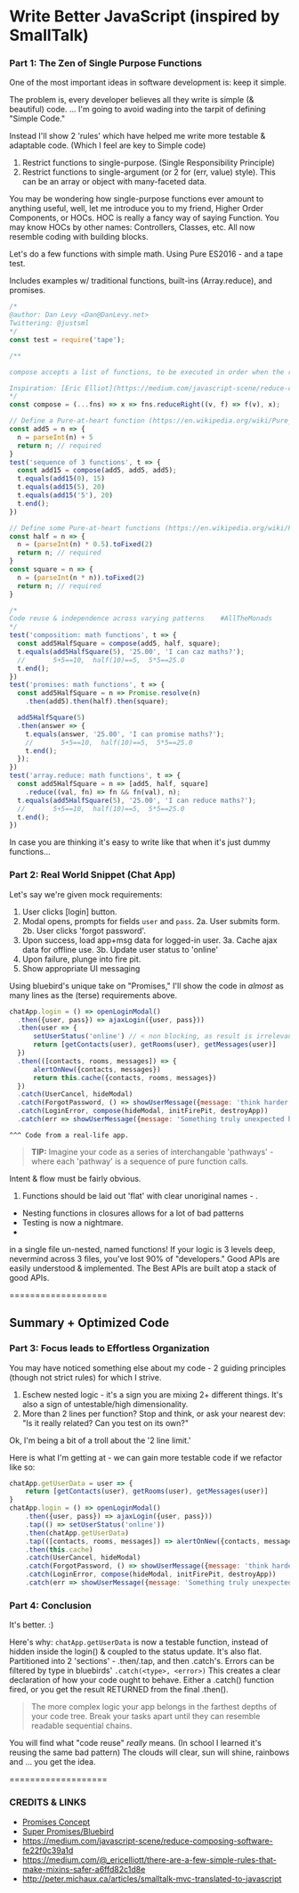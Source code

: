 # Write Better JavaScript (inspired by SmallTalk)

### Part 1: The Zen of Single Purpose Functions

One of the most important ideas in software development is: keep it simple.

The problem is, every developer believes all they write is simple (& beautiful) code.
... I'm going to avoid wading into the tarpit of defining "Simple Code."

Instead I'll show 2 'rules' which have helped me write more testable & adaptable code. (Which I feel are key to Simple code)

1. Restrict functions to single-purpose. (Single Responsibility Principle)
2. Restrict functions to single-argument (or 2 for (err, value) style).
This can be an array or object with many-faceted data.

You may be wondering how single-purpose functions ever amount to anything useful, well, let me introduce you to my friend, Higher Order Components, or HOCs. HOC is really a fancy way of saying Function. 
You may know HOCs by other names: Controllers, Classes, etc. All now resemble coding with building blocks. 

Let's do a few functions with simple math.
Using Pure ES2016 - and a tape test.

Includes examples w/ traditional functions, built-ins (Array.reduce), and promises.

```js
/*
@author: Dan Levy <Dan@DanLevy.net>
Twittering: @justsml
*/
const test = require('tape');

/**

compose accepts a list of functions, to be executed in order when the returned function (_run) is called with a value.

Inspiration: [Eric Elliot](https://medium.com/javascript-scene/reduce-composing-software-fe22f0c39a1d)
*/
const compose = (...fns) => x => fns.reduceRight((v, f) => f(v), x);

// Define a Pure-at-heart function (https://en.wikipedia.org/wiki/Pure_function)
const add5 = n => {
  n = parseInt(n) + 5  
  return n; // required
}
test('sequence of 3 functions', t => {
  const add15 = compose(add5, add5, add5);
  t.equals(add15(0), 15)
  t.equals(add15(5), 20)
  t.equals(add15('5'), 20)
  t.end();
})

// Define some Pure-at-heart functions (https://en.wikipedia.org/wiki/Pure_function)
const half = n => {
  n = (parseInt(n) * 0.5).toFixed(2)
  return n; // required
}
const square = n => {
  n = (parseInt(n * n)).toFixed(2)
  return n; // required
}

/*
Code reuse & independence across varying patterns    #AllTheMonads
*/
test('composition: math functions', t => {
  const add5HalfSquare = compose(add5, half, square);
  t.equals(add5HalfSquare(5), '25.00', 'I can caz maths?');
  //       5+5==10,  half(10)==5,  5*5==25.0
  t.end();
})
test('promises: math functions', t => {
  const add5HalfSquare = n => Promise.resolve(n)
    .then(add5).then(half).then(square);

  add5HalfSquare(5)
  .then(answer => {
    t.equals(answer, '25.00', 'I can promise maths?');
    //       5+5==10,  half(10)==5,  5*5==25.0
    t.end();
  });
})
test('array.reduce: math functions', t => {
  const add5HalfSquare = n => [add5, half, square]
    .reduce((val, fn) => fn && fn(val), n);
  t.equals(add5HalfSquare(5), '25.00', 'I can reduce maths?');
  //       5+5==10,  half(10)==5,  5*5==25.0
  t.end();
})

```

In case you are thinking it's easy to write like that when it's just dummy functions...


### Part 2: Real World Snippet (Chat App)

Let's say we're given mock requirements:

1. User clicks [login] button.
2. Modal opens, prompts for fields `user` and `pass`.
    2a. User submits form.
    2b. User clicks 'forgot password'.
3. Upon success, load app+msg data for logged-in user.
    3a. Cache ajax data for offline use.
    3b. Update user status to 'online'
4. Upon failure, plunge into fire pit.
5. Show appropriate UI messaging


Using bluebird's unique take on "Promises," I'll show the code in *almost* as many lines as the (terse) requirements above.

```js
chatApp.login = () => openLoginModal()
  .then({user, pass}) => ajaxLogin({user, pass}))
  .then(user => {
      setUserStatus('online') // < non blocking, as result is irrelevant.
      return [getContacts(user), getRooms(user), getMessages(user)]
  })
  .then(([contacts, rooms, messages]) => {
      alertOnNew({contacts, messages})
      return this.cache({contacts, rooms, messages})
  })
  .catch(UserCancel, hideModal)
  .catch(ForgotPassword, () => showUserMessage({message: 'think harder'}))
  .catch(LoginError, compose(hideModal, initFirePit, destroyApp))
  .catch(err => showUserMessage({message: 'Something truly unexpected happened, congratulations.'}))
```

`^^^ Code from a real-life app.`

> **TIP:** Imagine your code as a series of interchangable 'pathways' - where each 'pathway' is a sequence of pure function calls. 

Intent & flow must be fairly obvious. 

1. Functions should be laid out 'flat' with clear unoriginal names - . 
  * Nesting functions in closures allows for a lot of bad patterns
  * Testing is now a nightmare.
  * 
  in a single file  un-nested, named functions! If your logic is 3 levels deep, nevermind across 3 files, you've lost 90% of "developers." 
Good APIs are easily understood & implemented. 
The Best APIs are built atop a stack of good APIs. 

===================

## Summary + Optimized Code

### Part 3: Focus leads to Effortless Organization


You may have noticed something else about my code - 2 guiding principles (though not strict rules) for which I strive.

1. Eschew nested logic - it's a sign you are mixing 2+ different things. It's also a sign of untestable/high dimensionality.
2. More than 2 lines per function? Stop and think, or ask your nearest dev: "Is it really related? Can you test on its own?"

Ok, I'm being a bit of a troll about the '2 line limit.' 

Here is what I'm getting at - we can gain more testable code if we refactor like so:

```js
chatApp.getUserData = user => {
    return [getContacts(user), getRooms(user), getMessages(user)]
}
chatApp.login = () => openLoginModal()
    .then({user, pass}) => ajaxLogin({user, pass}))
    .tap(() => setUserStatus('online'))
    .then(chatApp.getUserData)
    .tap(([contacts, rooms, messages]) => alertOnNew({contacts, messages}))
    .then(this.cache)
    .catch(UserCancel, hideModal)
    .catch(ForgotPassword, () => showUserMessage({message: 'think harder'}))
    .catch(LoginError, compose(hideModal, initFirePit, destroyApp))
    .catch(err => showUserMessage({message: 'Something truly unexpected happened, congratulations.'}))
```

### Part 4: Conclusion 

It's better. :)

Here's why:
`chatApp.getUserData` is now a testable function, instead of hidden inside the login() & coupled to the status update.
It's also flat.
Partitioned into 2 'sections' - .then/.tap, and then .catch's. 
Errors can be filtered by type in bluebirds' `.catch(<type>, <error>)`
This creates a clear declaration of how your code ought to behave. 
Either a .catch() function fired, or you get the result RETURNED from the final .then(). 



> The more complex logic your app belongs in the farthest depths of your code tree. Break your tasks apart until they can resemble readable sequential chains.

You will find what "code reuse" *really* means. (In school I learned it's reusing the same bad pattern)
The clouds will clear, sun will shine, rainbows and ... you get the idea.









===================


### CREDITS & LINKS

* [Promises Concept](http://www.2ality.com/2016/10/understanding-promises.html)
* [Super Promises/Bluebird](http://bluebirdjs.com/docs/api-reference.html)
* https://medium.com/javascript-scene/reduce-composing-software-fe22f0c39a1d
* https://medium.com/@_ericelliott/there-are-a-few-simple-rules-that-make-mixins-safer-a6ffd82c1d8e
* http://peter.michaux.ca/articles/smalltalk-mvc-translated-to-javascript



